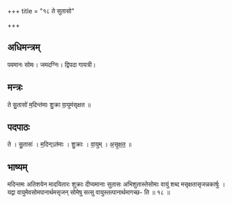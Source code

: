 +++
title = "१८ ते सुतासो"

+++
## अधिमन्त्रम्
पवमानः सोमः। जमदग्निः। द्विपदा गायत्री।

## मन्त्रः
ते सु॒तासो॑ म॒दिन्त॑माः शु॒क्रा वा॒युम॑सृक्षत ॥

## पदपाठः
ते । सु॒तासः॑ । म॒दिन्ऽत॑माः । शु॒क्राः । वा॒युम् । अ॒सृ॒क्ष॒त॒ ॥

## भाष्यम्
मदिन्तमः अतिशयेन मादयितारः शुक्राः दीप्यमानाः सुतासः अभिशुतास्तेसोमाः वायुं शब्द मसृक्षतासृजन्नकार्षुः । यद्वा वायुमेवसोमपानार्थमसृजन् सोमेषु सत्सु वायुस्तत्पानार्थमागच्छ- ति ॥ १८ ॥